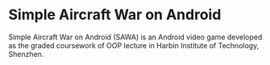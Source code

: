 # Simple Aircraft War on Android

Simple Aircraft War on Android (SAWA) is an Android video game developed as the graded coursework of OOP lecture in Harbin Institute of Technology, Shenzhen.
